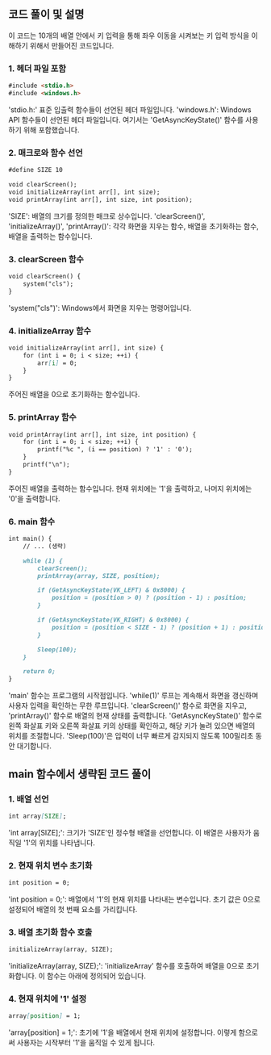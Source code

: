 ## 코드 풀이 및 설명

이 코드는 10개의 배열 안에서 키 입력을 통해 좌우 이동을 시켜보는 키 입력 방식을 이해하기 위해서 만들어진 코드입니다.
### 1. 헤더 파일 포함

```markdown
#include <stdio.h>
#include <windows.h>

```
'stdio.h:' 표준 입출력 함수들이 선언된 헤더 파일입니다.
'windows.h': Windows API 함수들이 선언된 헤더 파일입니다. 여기서는 
'GetAsyncKeyState()' 함수를 사용하기 위해 포함했습니다.

### 2. 매크로와 함수 선언

```markdown
#define SIZE 10

void clearScreen();
void initializeArray(int arr[], int size);
void printArray(int arr[], int size, int position);

```
'SIZE': 배열의 크기를 정의한 매크로 상수입니다.
'clearScreen()', 'initializeArray()', 'printArray()': 각각 화면을 지우는 함수, 배열을 초기화하는 함수, 배열을 출력하는 함수입니다.

### 3. clearScreen 함수

```markdown
void clearScreen() {
    system("cls");
}

```
'system("cls")': Windows에서 화면을 지우는 명령어입니다.

### 4. initializeArray 함수

```markdown
void initializeArray(int arr[], int size) {
    for (int i = 0; i < size; ++i) {
        arr[i] = 0;
    }
}

```
주어진 배열을 0으로 초기화하는 함수입니다.

### 5. printArray 함수

```markdown
void printArray(int arr[], int size, int position) {
    for (int i = 0; i < size; ++i) {
        printf("%c ", (i == position) ? '1' : '0');
    }
    printf("\n");
}

```
주어진 배열을 출력하는 함수입니다. 현재 위치에는 '1'을 출력하고, 나머지 위치에는 '0'을 출력합니다.

### 6. main 함수

```markdown
int main() {
    // ... (생략)

    while (1) {
        clearScreen();
        printArray(array, SIZE, position);

        if (GetAsyncKeyState(VK_LEFT) & 0x8000) {
            position = (position > 0) ? (position - 1) : position;
        }

        if (GetAsyncKeyState(VK_RIGHT) & 0x8000) {
            position = (position < SIZE - 1) ? (position + 1) : position;
        }

        Sleep(100);
    }

    return 0;
}
```
'main' 함수는 프로그램의 시작점입니다.
'while(1)' 루프는 계속해서 화면을 갱신하며 사용자 입력을 확인하는 무한 루프입니다.
'clearScreen()' 함수로 화면을 지우고, 'printArray()' 함수로 배열의 현재 상태를 출력합니다.
'GetAsyncKeyState()' 함수로 왼쪽 화살표 키와 오른쪽 화살표 키의 상태를 확인하고, 해당 키가 눌려 있으면 배열의 위치를 조절합니다.
'Sleep(100)'은 입력이 너무 빠르게 감지되지 않도록 100밀리초 동안 대기합니다.


## main 함수에서 생략된 코드 풀이

### 1. 배열 선언

```markdown
int array[SIZE];

```
'int array[SIZE];': 크기가 'SIZE'인 정수형 배열을 선언합니다. 이 배열은 사용자가 움직일 '1'의 위치를 나타냅니다.

### 2. 현재 위치 변수 초기화

```markdown
int position = 0;

```
'int position = 0;': 배열에서 '1'의 현재 위치를 나타내는 변수입니다. 초기 값은 0으로 설정되어 배열의 첫 번째 요소를 가리킵니다.

### 3. 배열 초기화 함수 호출

```markdown
initializeArray(array, SIZE);

```
'initializeArray(array, SIZE);': 'initializeArray' 함수를 호출하여 배열을 0으로 초기화합니다. 이 함수는 아래에 정의되어 있습니다.

### 4. 현재 위치에 '1' 설정

```markdown
array[position] = 1;

```
'array[position] = 1;': 초기에 '1'을 배열에서 현재 위치에 설정합니다. 이렇게 함으로써 사용자는 시작부터 '1'을 움직일 수 있게 됩니다.
